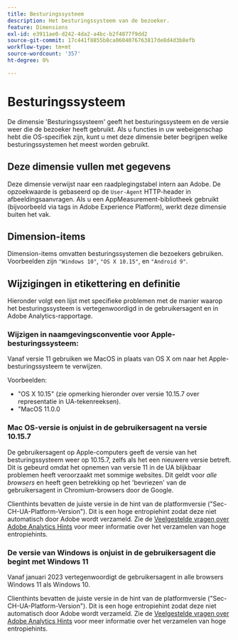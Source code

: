 ```yaml
---
title: Besturingssysteem
description: Het besturingssysteem van de bezoeker.
feature: Dimensions
exl-id: e3911ae0-d242-4da2-a4bc-b2f4877f9dd2
source-git-commit: 17c441f8855b8ca0604076763817de8d4d3b8efb
workflow-type: tm+mt
source-wordcount: '357'
ht-degree: 0%

---
```


# Besturingssysteem

De dimensie &#39;Besturingssysteem&#39; geeft het besturingssysteem en de versie weer die de bezoeker heeft gebruikt. Als u functies in uw webeigenschap hebt die OS-specifiek zijn, kunt u met deze dimensie beter begrijpen welke besturingssystemen het meest worden gebruikt.

## Deze dimensie vullen met gegevens

Deze dimensie verwijst naar een raadplegingstabel intern aan Adobe. De opzoekwaarde is gebaseerd op de `User-Agent` HTTP-header in afbeeldingsaanvragen. Als u een AppMeasurement-bibliotheek gebruikt (bijvoorbeeld via tags in Adobe Experience Platform), werkt deze dimensie buiten het vak.

## Dimension-items

Dimension-items omvatten besturingssystemen die bezoekers gebruiken. Voorbeelden zijn `"Windows 10"`, `"OS X 10.15"`, en `"Android 9"`.

## Wijzigingen in etikettering en definitie

Hieronder volgt een lijst met specifieke problemen met de manier waarop het besturingssysteem is vertegenwoordigd in de gebruikersagent en in Adobe Analytics-rapportage.

### Wijzigen in naamgevingsconventie voor Apple-besturingssysteem:

Vanaf versie 11 gebruiken we MacOS in plaats van OS X om naar het Apple-besturingssysteem te verwijzen.

Voorbeelden:

* &quot;OS X 10.15&quot; (zie opmerking hieronder over versie 10.15.7 over representatie in UA-tekenreeksen).
* &quot;MacOS 11.0.0

### Mac OS-versie is onjuist in de gebruikersagent na versie 10.15.7 

De gebruikersagent op Apple-computers geeft de versie van het besturingssysteem weer op 10.15.7, zelfs als het een nieuwere versie betreft. Dit is gebeurd omdat het opnemen van versie 11 in de UA blijkbaar problemen heeft veroorzaakt met sommige websites. Dit geldt voor *alle browsers* en heeft geen betrekking op het &#39;bevriezen&#39; van de gebruikersagent in Chromium-browsers door de Google.

Clienthints bevatten de juiste versie in de hint van de platformversie (&quot;Sec-CH-UA-Platform-Version&quot;). Dit is een hoge entropiehint zodat deze niet automatisch door Adobe wordt verzameld. Zie de [Veelgestelde vragen over Adobe Analytics Hints](https://experienceleague.adobe.com/docs/analytics/technotes/client-hints.html?lang=en) voor meer informatie over het verzamelen van hoge entropiehints.

### De versie van Windows is onjuist in de gebruikersagent die begint met Windows 11

Vanaf januari 2023 vertegenwoordigt de gebruikersagent in alle browsers Windows 11 als Windows 10.

Clienthints bevatten de juiste versie in de hint van de platformversie (&quot;Sec-CH-UA-Platform-Version&quot;). Dit is een hoge entropiehint zodat deze niet automatisch door Adobe wordt verzameld. Zie de [Veelgestelde vragen over Adobe Analytics Hints](https://experienceleague.adobe.com/docs/analytics/technotes/client-hints.html?lang=en) voor meer informatie over het verzamelen van hoge entropiehints.
